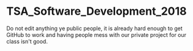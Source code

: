 # TSA_Software_Development_2018
Do not edit anything ye public people, it is already hard enough to get GitHub to work and having people mess with our private project
for our class isn't good.

